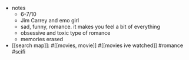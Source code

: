   * notes
    * 6-7/10
    * Jim Carrey and emo girl
    * sad, funny, romance. it makes you feel a bit of everything
    * obsessive and toxic type of romance
    * memories erased
  * [[search map]]: #[[movies, movie]] #[[movies ive watched]] #romance #scifi